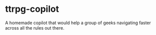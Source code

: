 # ttrpg-copilot
A homemade copilot that would help a group of geeks navigating faster across all the rules out there.
